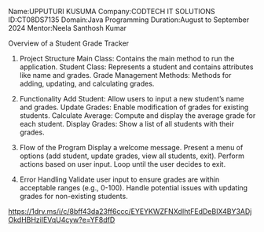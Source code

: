 Name:UPPUTURI KUSUMA
Company:CODTECH IT SOLUTIONS
ID:CT08DS7135
Domain:Java Programming
Duration:August to September 2024
Mentor:Neela Santhosh Kumar

Overview of a Student Grade Tracker 

1. Project Structure
Main Class: Contains the main method to run the application.
Student Class: Represents a student and contains attributes like name and grades.
Grade Management Methods: Methods for adding, updating, and calculating grades.

2. Functionality
Add Student: Allow users to input a new student’s name and grades.
Update Grades: Enable modification of grades for existing students.
Calculate Average: Compute and display the average grade for each student.
Display Grades: Show a list of all students with their grades.

3. Flow of the Program
Display a welcome message.
Present a menu of options (add student, update grades, view all students, exit).
Perform actions based on user input.
Loop until the user decides to exit.

4. Error Handling
Validate user input to ensure grades are within acceptable ranges (e.g., 0-100).
Handle potential issues with updating grades for non-existing students.

https://1drv.ms/i/c/8bff43da23ff6ccc/EYEYKWZFNXdIhtFEdDeBIX4BY3ADjOkdHBHzilEVqU4cyw?e=YF8dfD


